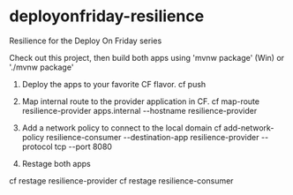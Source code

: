 # deployonfriday-resilience
Resilience for the Deploy On Friday series

Check out this project, then build both apps using 'mvnw package' (Win) or './mvnw package'

1. Deploy the apps to your favorite CF flavor.
cf push

2. Map internal route to the provider application in CF.
cf map-route resilience-provider apps.internal --hostname resilience-provider

3. Add a network policy to connect to the local domain
cf add-network-policy resilience-consumer --destination-app resilience-provider --protocol tcp --port 8080

4. Restage both apps

cf restage resilience-provider
cf restage resilience-consumer
